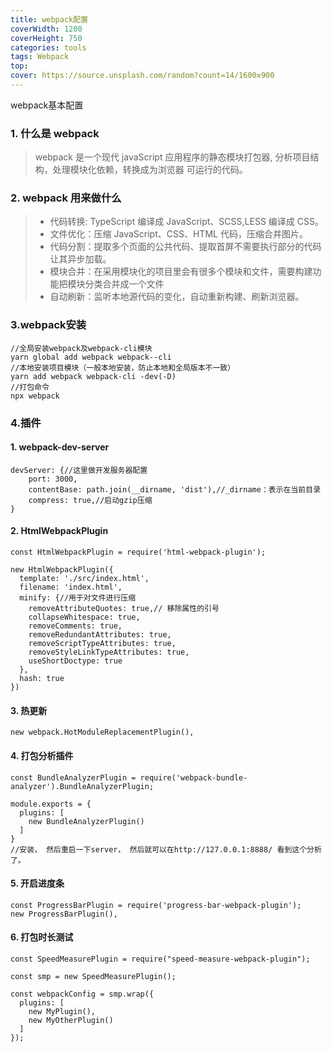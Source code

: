 ```yaml
---
title: webpack配置
coverWidth: 1200
coverHeight: 750
categories: tools
tags: Webpack
top:
cover: https://source.unsplash.com/random?count=14/1600x900
---
```

webpack基本配置
<!--more-->

### 1. 什么是 webpack
> webpack 是一个现代 javaScript 应用程序的静态模块打包器, 分析项目结构，处理模块化依赖，转换成为浏览器 可运行的代码。

### 2. webpack 用来做什么
> - 代码转换: TypeScript 编译成 JavaScript、SCSS,LESS 编译成 CSS。
> - 文件优化：压缩 JavaScript、CSS、HTML 代码，压缩合并图片。
> - 代码分割：提取多个页面的公共代码、提取首屏不需要执行部分的代码让其异步加载。
> - 模块合并：在采用模块化的项目里会有很多个模块和文件，需要构建功能把模块分类合并成一个文件
> - 自动刷新：监听本地源代码的变化，自动重新构建、刷新浏览器。

### 3.webpack安装
```
//全局安装webpack及webpack-cli模块
yarn global add webpack webpack--cli
//本地安装项目模块（一般本地安装，防止本地和全局版本不一致）
yarn add webpack webpack-cli -dev(-D)
//打包命令
npx webpack
```
### 4.插件


#### 1. webpack-dev-server
```node
devServer: {//这里做开发服务器配置
    port: 3000,
    contentBase: path.join(__dirname, 'dist'),//_dirname：表示在当前目录
    compress: true,//启动gzip压缩
}
```
#### 2.  HtmlWebpackPlugin
```
const HtmlWebpackPlugin = require('html-webpack-plugin');

new HtmlWebpackPlugin({
  template: './src/index.html',
  filename: 'index.html',
  minify: {//用于对文件进行压缩
    removeAttributeQuotes: true,// 移除属性的引号
    collapseWhitespace: true,
    removeComments: true,
    removeRedundantAttributes: true,
    removeScriptTypeAttributes: true,
    removeStyleLinkTypeAttributes: true,
    useShortDoctype: true
  },
  hash: true
})
```
#### 3.  热更新
```
new webpack.HotModuleReplacementPlugin(),
```
#### 4. 打包分析插件
```
const BundleAnalyzerPlugin = require('webpack-bundle-analyzer').BundleAnalyzerPlugin;

module.exports = {
  plugins: [
    new BundleAnalyzerPlugin()
  ]
}
//安装， 然后重启一下server， 然后就可以在http://127.0.0.1:8888/ 看到这个分析了。
```
#### 5.  开启进度条
```
const ProgressBarPlugin = require('progress-bar-webpack-plugin');
new ProgressBarPlugin(),
```
#### 6. 打包时长测试
```
const SpeedMeasurePlugin = require("speed-measure-webpack-plugin");

const smp = new SpeedMeasurePlugin();

const webpackConfig = smp.wrap({
  plugins: [
    new MyPlugin(),
    new MyOtherPlugin()
  ]
});
```
